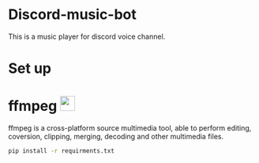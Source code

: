 # Discord-music-bot
This is a music player for discord voice channel.

<h1>Set up</h1>

<h1>ffmpeg <a href="https://ffmpeg.org/">
<img src="https://ffmpeg.org/favicon.ico" width="30" height="30"></a></h1>

ffmpeg is a cross-platform source multimedia tool, able to perform editing, coversion, clipping, merging, decoding and other multimedia files.

```sh
pip install -r requirments.txt  
```